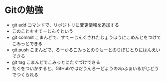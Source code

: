 # Gitの勉強

- git add コマンドで、リポジトリに変更情報を追加する
 - このことをすてーじんぐという
- git commit こまんどで、すてーじんぐされたじょうほうにこめんとをつけてこみっとできる
- git push こまんどで、ろーかるこみっとのりもーとのりぽじとりにはんえいできる
- git tag こまんどでこみっとにたぐづけできる
 - たぐをついかすると、GitHubではだうんろーどようのzipふぁいるがじどうでつくられる

